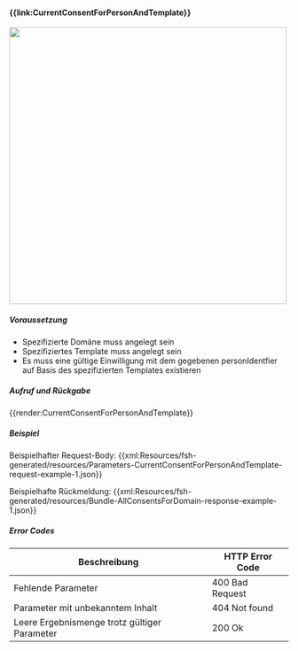 #### **{{link:CurrentConsentForPersonAndTemplate}}**

<p align="left">
  <img width="500" src="https://www.ths-greifswald.de/wp-content/uploads/2021/06/fhirgateway-gics.png">
</p>

##### **Voraussetzung**
- Spezifizierte Domäne muss angelegt sein
- Spezifiziertes Template muss angelegt sein
- Es muss eine gültige Einwilligung mit dem gegebenen personIdentfier auf Basis des spezifizierten Templates existieren

##### **Aufruf und Rückgabe**
{{render:CurrentConsentForPersonAndTemplate}}

##### **Beispiel**
Beispielhafter Request-Body:
{{xml:Resources/fsh-generated/resources/Parameters-CurrentConsentForPersonAndTemplate-request-example-1.json}}

Beispielhafte Rückmeldung:
{{xml:Resources/fsh-generated/resources/Bundle-AllConsentsForDomain-response-example-1.json}}

##### **Error Codes**

| Beschreibung|HTTP Error Code|
--- | ---
|Fehlende Parameter|400 Bad Request|
|Parameter mit unbekanntem Inhalt|404 Not found|
|Leere Ergebnismenge trotz gültiger Parameter|200 Ok|
